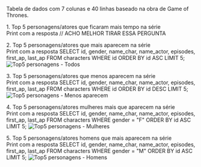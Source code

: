 Tabela de dados com 7 colunas e 40 linhas baseado na obra de Game of Thrones.


<bold> 1. Top 5 personagens/atores que ficaram mais tempo na série </bold><br/>
Print com a resposta
// ACHO MELHOR TIRAR ESSA PERGUNTA


<bold> 2. Top 5 personagens/atores que mais aparecem na série </bold><br/>
Print com a resposta
SELECT id, gender, name_char, name_actor, episodes, first_ap, last_ap FROM characters WHERE id ORDER BY id ASC LIMIT 5;
![Top5 personagens - Todos](https://user-images.githubusercontent.com/112404942/218888209-3e9a703c-af52-48e2-ad23-98675f30281c.png)


<bold> 3. Top 5 personagens/atores que menos aparecem na série </bold><br/>
Print com a resposta
SELECT id, gender, name_char, name_actor, episodes, first_ap, last_ap FROM characters WHERE id ORDER BY id DESC LIMIT 5;
![Top5 personagens - Menos aparecem](https://user-images.githubusercontent.com/112404942/218890344-6b7bc7b9-8fe3-436d-a83c-fd7772ac2478.png)




<bold> 4. Top 5 personagens/atores mulheres mais que aparecem na série </bold><br/>
Print com a resposta
SELECT id, gender, name_char, name_actor, episodes, first_ap, last_ap FROM characters WHERE gender = "F" ORDER BY id ASC LIMIT 5;
![Top5 personagens - Mulheres](https://user-images.githubusercontent.com/112404942/218888950-8a22ba8c-0436-4265-bccb-2e10e5eabd5a.png)



<bold> 5. Top 5 personagens/atores homens que mais aparecem na série </bold><br/>
Print com a resposta
SELECT id, gender, name_char, name_actor, episodes, first_ap, last_ap FROM characters WHERE gender = "M" ORDER BY id ASC LIMIT 5;
![Top5 personagens - Homens](https://user-images.githubusercontent.com/112404942/218888972-8c4b87b1-67ca-4683-954e-1ca2479ae63a.png)

